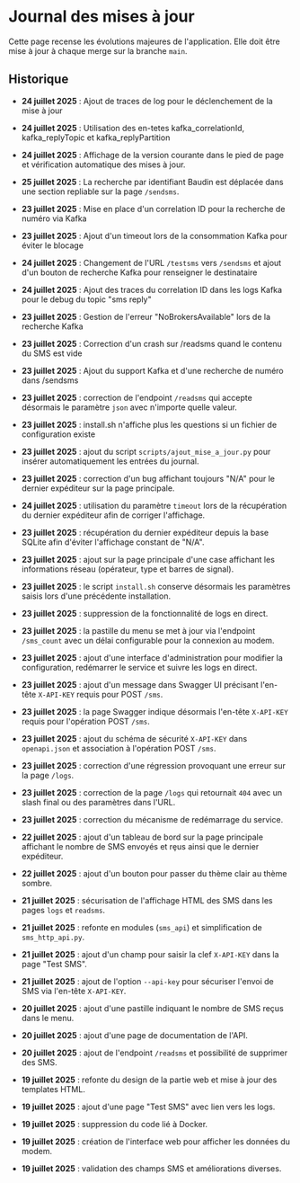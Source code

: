 # Journal des mises à jour

Cette page recense les évolutions majeures de l'application. Elle doit être mise à jour à chaque merge sur la branche `main`.

## Historique
- **24 juillet 2025** : Ajout de traces de log pour le déclenchement de la mise à jour

- **24 juillet 2025** : Utilisation des en-tetes kafka_correlationId, kafka_replyTopic et kafka_replyPartition

- **24 juillet 2025** : Affichage de la version courante dans le pied de page et vérification automatique des mises à jour.
- **25 juillet 2025** : La recherche par identifiant Baudin est déplacée dans une section repliable sur la page `/sendsms`.
- **23 juillet 2025** : Mise en place d'un correlation ID pour la recherche de numéro via Kafka
- **23 juillet 2025** : Ajout d'un timeout lors de la consommation Kafka pour éviter le blocage


- **24 juillet 2025** : Changement de l'URL `/testsms` vers `/sendsms` et ajout d'un bouton de recherche Kafka pour renseigner le destinataire
- **24 juillet 2025** : Ajout des traces du correlation ID dans les logs Kafka pour le debug du topic "sms reply"
- **23 juillet 2025** : Gestion de l'erreur "NoBrokersAvailable" lors de la recherche Kafka
- **23 juillet 2025** : Correction d'un crash sur /readsms quand le contenu du SMS est vide
- **23 juillet 2025** : Ajout du support Kafka et d'une recherche de numéro dans /sendsms
- **23 juillet 2025** : correction de l'endpoint `/readsms` qui accepte
  désormais le paramètre `json` avec n'importe quelle valeur.
- **23 juillet 2025** : install.sh n'affiche plus les questions si un fichier de configuration existe
- **23 juillet 2025** : ajout du script `scripts/ajout_mise_a_jour.py` pour insérer automatiquement les entrées du journal.
- **23 juillet 2025** : correction d'un bug affichant toujours "N/A" pour le dernier expéditeur sur la page principale.
- **24 juillet 2025** : utilisation du paramètre `timeout` lors de la récupération du dernier expéditeur afin de corriger l'affichage.
- **23 juillet 2025** : récupération du dernier expéditeur depuis la base SQLite afin d'éviter l'affichage constant de "N/A".
- **23 juillet 2025** : ajout sur la page principale d'une case affichant les informations réseau (opérateur, type et barres de signal).
- **23 juillet 2025** : le script `install.sh` conserve désormais les paramètres
  saisis lors d'une précédente installation.
- **23 juillet 2025** : suppression de la fonctionnalité de logs en direct.
- **23 juillet 2025** : la pastille du menu se met à jour via l'endpoint `/sms_count` avec un délai configurable pour la connexion au modem.
- **23 juillet 2025** : ajout d'une interface d'administration pour modifier la configuration, redémarrer le service et suivre les logs en direct.
- **23 juillet 2025** : ajout d'un message dans Swagger UI précisant l'en-tête `X-API-KEY` requis pour POST `/sms`.
- **23 juillet 2025** : la page Swagger indique désormais l'en-tête `X-API-KEY` requis pour l'opération POST `/sms`.
- **23 juillet 2025** : ajout du schéma de sécurité `X-API-KEY` dans `openapi.json` et association à l'opération POST `/sms`.
- **23 juillet 2025** : correction d'une régression provoquant une erreur sur la page `/logs`.
- **23 juillet 2025** : correction de la page `/logs` qui retournait `404` avec un slash final ou des paramètres dans l'URL.
- **23 juillet 2025** : correction du mécanisme de redémarrage du service.
- **22 juillet 2025** : ajout d'un tableau de bord sur la page principale affichant le nombre de SMS envoyés et rȩus ainsi que le dernier expéditeur.
- **22 juillet 2025** : ajout d'un bouton pour passer du thème clair au thème sombre.
- **21 juillet 2025** : sécurisation de l'affichage HTML des SMS dans les pages `logs` et `readsms`.
- **21 juillet 2025** : refonte en modules (`sms_api`) et simplification de `sms_http_api.py`.
- **21 juillet 2025** : ajout d'un champ pour saisir la clef `X-API-KEY` dans la page "Test SMS".
- **21 juillet 2025** : ajout de l'option `--api-key` pour sécuriser l'envoi de SMS via l'en-tête `X-API-KEY`.
- **20 juillet 2025** : ajout d'une pastille indiquant le nombre de SMS reçus dans le menu.
- **20 juillet 2025** : ajout d'une page de documentation de l'API.
- **20 juillet 2025** : ajout de l'endpoint `/readsms` et possibilité de supprimer des SMS.
- **19 juillet 2025** : refonte du design de la partie web et mise à jour des templates HTML.
- **19 juillet 2025** : ajout d'une page "Test SMS" avec lien vers les logs.
- **19 juillet 2025** : suppression du code lié à Docker.
- **19 juillet 2025** : création de l'interface web pour afficher les données du modem.
- **19 juillet 2025** : validation des champs SMS et améliorations diverses.
